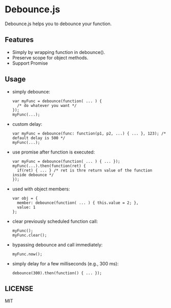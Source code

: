 # Debounce.js

Debounce.js helps you to debounce your function.

## Features

 * Simply by wrapping function in debounce().
 * Preserve scope for object methods.
 * Support Promise

## Usage

 * simply debounce:

    ````
    var myFunc = debounce(function( ... ) {
      /* do whatever you want */
    }); 
    myFunc(...);
    ````


 * custom delay: 

    ````
    var myFunc = debounce(func: function(p1, p2, ...) { ... }, 123); /* default delay is 500 */
    myFunc(...);
    ````

 * use promise after function is executed:

    ````
    var myFunc = debounce(function( ... ) { ... }); 
    myFunc(...).then(function(ret) {
      if(ret) { ... } /* ret is thre return value of the function inside debounce */
    });
    ````

 * used with object members:

    ````
    var obj = {
      member: debounce(function( ... ) { this.value = 2; },
      value: 1
    };
    ````

 * clear previously scheduled function call:

   ````
   myFunc();
   myFunc.clear();
   ````

 * bypassing debounce and call immediately:
   ```
   myFunc.now();
   ```

 * simply delay for a few milliseconds (e.g., 300 ms):
   ```
   debounce(300).then(function() { ... });
   ```


## LICENSE

MIT
